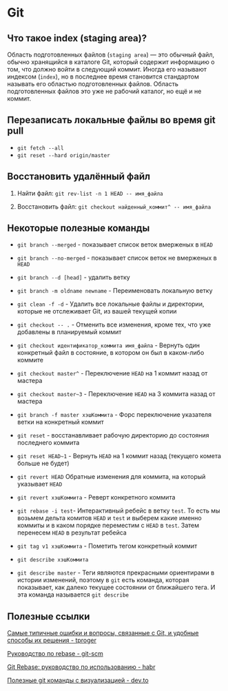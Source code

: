 # Git

## Что такое index (staging area)?

Область подготовленных файлов (`staging area`) — это обычный файл, обычно хранящийся в каталоге Git, который содержит информацию о том, что должно войти в 
следующий коммит. Иногда его называют индексом (`index`), но в последнее время становится стандартом называть его областью подготовленных файлов. 
Область подготовленных файлов это уже не рабочий каталог, но ещё и не коммит.

## Перезаписать локальные файлы во время git pull

- `git fetch --all`
- `git reset --hard origin/master`

## Восстановить удалённый файл

1. Найти файл:
`git rev-list -n 1 HEAD -- имя_файла`

2. Восстановить файл:
`git checkout найденный_коммит^ -- имя_файла`

## Некоторые полезные команды

- `git branch --merged` - показывает список веток вмерженых в `HEAD`
- `git branch --no-merged` - показывает список веток не вмерженых в `HEAD`
- `git branch --d [head]` - удалить ветку
- `git branch -m oldname newname` - Переименовать локальную ветку


- `git clean -f -d` - Удалить все локальные файлы и директории, которые не отслеживает Git, из вашей текущей копии

- `git checkout -- .` - Отменить все изменения, кроме тех, что уже добавлены в планируемый коммит
- `git checkout идентификатор_коммита имя_файла` - Вернуть один конкретный файл в состояние, в котором он был в каком-либо коммите
- `git checkout master^` - Переключение `HEAD` на 1 коммит назад от мастера
- `git checkout master~3`	- Переключение `HEAD` на 3 коммита назад от мастера

- `git branch -f master хэшКоммита` -	Форс переключение указателя ветки на конкретный коммит
		
- `git reset` - восстанавливает рабочую директорию до состояния последнего коммита
- `git reset HEAD~1` - Вернуть `HEAD` на 1 коммит назад (текущего комета больше не будет)

- `git revert HEAD`	Обратные изменения для коммита, на который указывает `HEAD`
- `git revert хэшКоммита`	- Реверт конкретного коммита
		
- `git rebase -i test`- Интерактивный ребейс в ветку `test`. То есть мы возьмем дельта комитов `HEAD` и `test` и выберем какие именно коммиты и в каком порядке
переместим с `HEAD` в `test`. Затем перенесем `HEAD` в результат ребейса
		
- `git tag v1 хэшКоммита` -	Пометить тегом конкретный коммит

- `git describe хэшКоммита`
- `git describe master`	- Теги являются прекрасными ориентирами в истории изменений, поэтому в `git` есть команда, которая показывает, как далеко текущее
состоянии от ближайшего тега. И эта команда называется `git describe`

## Полезные ссылки

[Самые типичные ошибки и вопросы, связанные с Git, и удобные способы их решения - tproger](https://tproger.ru/translations/most-common-git-screwupsquestions-and-solutions/)

[Руководство по rebase - git-scm](https://git-scm.com/book/ru/v2/%D0%92%D0%B5%D1%82%D0%B2%D0%BB%D0%B5%D0%BD%D0%B8%D0%B5-%D0%B2-Git-%D0%9F%D0%B5%D1%80%D0%B5%D0%B1%D0%B0%D0%B7%D0%B8%D1%80%D0%BE%D0%B2%D0%B0%D0%BD%D0%B8%D0%B5)

[Git Rebase: руководство по использованию - habr](https://habr.com/ru/post/161009/)

[Полезные git команды с визуализацией - dev.to](https://dev.to/lydiahallie/cs-visualized-useful-git-commands-37p1)
